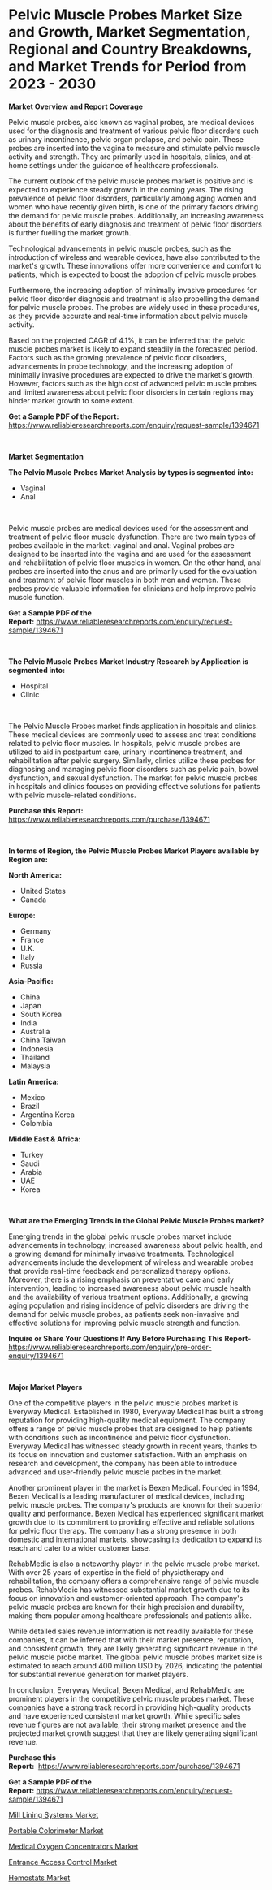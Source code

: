 <p><h1>Pelvic Muscle Probes Market Size and Growth, Market Segmentation, Regional and Country Breakdowns, and Market Trends for Period from 2023 -  2030</h1></p><p><strong>Market Overview and Report Coverage</strong></p>
<p><p>Pelvic muscle probes, also known as vaginal probes, are medical devices used for the diagnosis and treatment of various pelvic floor disorders such as urinary incontinence, pelvic organ prolapse, and pelvic pain. These probes are inserted into the vagina to measure and stimulate pelvic muscle activity and strength. They are primarily used in hospitals, clinics, and at-home settings under the guidance of healthcare professionals.</p><p>The current outlook of the pelvic muscle probes market is positive and is expected to experience steady growth in the coming years. The rising prevalence of pelvic floor disorders, particularly among aging women and women who have recently given birth, is one of the primary factors driving the demand for pelvic muscle probes. Additionally, an increasing awareness about the benefits of early diagnosis and treatment of pelvic floor disorders is further fuelling the market growth.</p><p>Technological advancements in pelvic muscle probes, such as the introduction of wireless and wearable devices, have also contributed to the market's growth. These innovations offer more convenience and comfort to patients, which is expected to boost the adoption of pelvic muscle probes.</p><p>Furthermore, the increasing adoption of minimally invasive procedures for pelvic floor disorder diagnosis and treatment is also propelling the demand for pelvic muscle probes. The probes are widely used in these procedures, as they provide accurate and real-time information about pelvic muscle activity.</p><p>Based on the projected CAGR of 4.1%, it can be inferred that the pelvic muscle probes market is likely to expand steadily in the forecasted period. Factors such as the growing prevalence of pelvic floor disorders, advancements in probe technology, and the increasing adoption of minimally invasive procedures are expected to drive the market's growth. However, factors such as the high cost of advanced pelvic muscle probes and limited awareness about pelvic floor disorders in certain regions may hinder market growth to some extent.</p></p>
<p><strong>Get a Sample PDF of the Report:</strong> <a href="https://www.reliableresearchreports.com/enquiry/request-sample/1394671">https://www.reliableresearchreports.com/enquiry/request-sample/1394671</a></p>
<p>&nbsp;</p>
<p><strong>Market Segmentation</strong></p>
<p><strong>The Pelvic Muscle Probes Market Analysis by types is segmented into:</strong></p>
<p><ul><li>Vaginal</li><li>Anal</li></ul></p>
<p>&nbsp;</p>
<p><p>Pelvic muscle probes are medical devices used for the assessment and treatment of pelvic floor muscle dysfunction. There are two main types of probes available in the market: vaginal and anal. Vaginal probes are designed to be inserted into the vagina and are used for the assessment and rehabilitation of pelvic floor muscles in women. On the other hand, anal probes are inserted into the anus and are primarily used for the evaluation and treatment of pelvic floor muscles in both men and women. These probes provide valuable information for clinicians and help improve pelvic muscle function.</p></p>
<p><strong>Get a Sample PDF of the Report:</strong>&nbsp;<a href="https://www.reliableresearchreports.com/enquiry/request-sample/1394671">https://www.reliableresearchreports.com/enquiry/request-sample/1394671</a></p>
<p>&nbsp;</p>
<p><strong>The Pelvic Muscle Probes Market Industry Research by Application is segmented into:</strong></p>
<p><ul><li>Hospital</li><li>Clinic</li></ul></p>
<p>&nbsp;</p>
<p><p>The Pelvic Muscle Probes market finds application in hospitals and clinics. These medical devices are commonly used to assess and treat conditions related to pelvic floor muscles. In hospitals, pelvic muscle probes are utilized to aid in postpartum care, urinary incontinence treatment, and rehabilitation after pelvic surgery. Similarly, clinics utilize these probes for diagnosing and managing pelvic floor disorders such as pelvic pain, bowel dysfunction, and sexual dysfunction. The market for pelvic muscle probes in hospitals and clinics focuses on providing effective solutions for patients with pelvic muscle-related conditions.</p></p>
<p><strong>Purchase this Report:</strong>&nbsp; <a href="https://www.reliableresearchreports.com/purchase/1394671">https://www.reliableresearchreports.com/purchase/1394671</a></p>
<p>&nbsp;</p>
<p><strong>In terms of Region, the Pelvic Muscle Probes Market Players available by Region are:</strong></p>
<p>
    <p> <strong> North America: </strong>
        <ul>
            <li>United States</li>
            <li>Canada</li>
        </ul>
        </p> 
    <p> <strong> Europe: </strong>
        <ul>
            <li>Germany</li>
            <li>France</li>
            <li>U.K.</li>
            <li>Italy</li>
            <li>Russia</li>
        </ul>
        </p> 
    <p> <strong> Asia-Pacific: </strong>
        <ul>
            <li>China</li>
            <li>Japan</li>
            <li>South Korea</li>
            <li>India</li>
            <li>Australia</li>
            <li>China Taiwan</li>
            <li>Indonesia</li>
            <li>Thailand</li>
            <li>Malaysia</li>
        </ul>
        </p> 
    <p> <strong> Latin America: </strong>
        <ul>
            <li>Mexico</li>
            <li>Brazil</li>
            <li>Argentina Korea</li>
            <li>Colombia</li>
        </ul>
        </p> 
    <p> <strong> Middle East & Africa: </strong>
        <ul>
            <li>Turkey</li>
            <li>Saudi</li>
            <li>Arabia</li>
            <li>UAE</li>
            <li>Korea</li>
        </ul>
    </p>
    </p>
<p>&nbsp;</p>
<p><strong>What are the Emerging Trends in the Global Pelvic Muscle Probes market?</strong></p>
<p><p>Emerging trends in the global pelvic muscle probes market include advancements in technology, increased awareness about pelvic health, and a growing demand for minimally invasive treatments. Technological advancements include the development of wireless and wearable probes that provide real-time feedback and personalized therapy options. Moreover, there is a rising emphasis on preventative care and early intervention, leading to increased awareness about pelvic muscle health and the availability of various treatment options. Additionally, a growing aging population and rising incidence of pelvic disorders are driving the demand for pelvic muscle probes, as patients seek non-invasive and effective solutions for improving pelvic muscle strength and function.</p></p>
<p><strong>Inquire or Share Your Questions If Any Before Purchasing This Report</strong>- <a href="https://www.reliableresearchreports.com/enquiry/pre-order-enquiry/1394671">https://www.reliableresearchreports.com/enquiry/pre-order-enquiry/1394671</a></p>
<p>&nbsp;</p>
<p><strong>Major Market Players</strong></p>
<p><p>One of the competitive players in the pelvic muscle probes market is Everyway Medical. Established in 1980, Everyway Medical has built a strong reputation for providing high-quality medical equipment. The company offers a range of pelvic muscle probes that are designed to help patients with conditions such as incontinence and pelvic floor dysfunction. Everyway Medical has witnessed steady growth in recent years, thanks to its focus on innovation and customer satisfaction. With an emphasis on research and development, the company has been able to introduce advanced and user-friendly pelvic muscle probes in the market.</p><p>Another prominent player in the market is Bexen Medical. Founded in 1994, Bexen Medical is a leading manufacturer of medical devices, including pelvic muscle probes. The company's products are known for their superior quality and performance. Bexen Medical has experienced significant market growth due to its commitment to providing effective and reliable solutions for pelvic floor therapy. The company has a strong presence in both domestic and international markets, showcasing its dedication to expand its reach and cater to a wider customer base.</p><p>RehabMedic is also a noteworthy player in the pelvic muscle probe market. With over 25 years of expertise in the field of physiotherapy and rehabilitation, the company offers a comprehensive range of pelvic muscle probes. RehabMedic has witnessed substantial market growth due to its focus on innovation and customer-oriented approach. The company's pelvic muscle probes are known for their high precision and durability, making them popular among healthcare professionals and patients alike.</p><p>While detailed sales revenue information is not readily available for these companies, it can be inferred that with their market presence, reputation, and consistent growth, they are likely generating significant revenue in the pelvic muscle probe market. The global pelvic muscle probes market size is estimated to reach around 400 million USD by 2026, indicating the potential for substantial revenue generation for market players.</p><p>In conclusion, Everyway Medical, Bexen Medical, and RehabMedic are prominent players in the competitive pelvic muscle probes market. These companies have a strong track record in providing high-quality products and have experienced consistent market growth. While specific sales revenue figures are not available, their strong market presence and the projected market growth suggest that they are likely generating significant revenue.</p></p>
<p><strong>Purchase this Report:</strong>&nbsp;&nbsp;<a href="https://www.reliableresearchreports.com/purchase/1394671">https://www.reliableresearchreports.com/purchase/1394671</a></p>
<p></p>
<p><strong>Get a Sample PDF of the Report:</strong>&nbsp;<a href="https://www.reliableresearchreports.com/enquiry/request-sample/1394671">https://www.reliableresearchreports.com/enquiry/request-sample/1394671</a></p>
<p><p><a href="https://www.linkedin.com/pulse/mill-lining-systems-market-size-growth-forecast-from-s4j5e/">Mill Lining Systems Market</a></p><p><a href="https://www.linkedin.com/pulse/portable-colorimeter-market-size-growth-forecast-from-5zvie/">Portable Colorimeter Market</a></p><p><a href="https://medium.com/@malcomw102036/medical-oxygen-concentrators-market-size-cagr-trends-2024-2030-66e59bd66b4b">Medical Oxygen Concentrators Market</a></p><p><a href="https://www.linkedin.com/pulse/entrance-access-control-market-insights-players-forecast-rdeie/">Entrance Access Control Market</a></p><p><a href="https://medium.com/@scanw41036/hemostats-market-size-cagr-trends-2024-2030-873e5ba295b0">Hemostats Market</a></p></p>